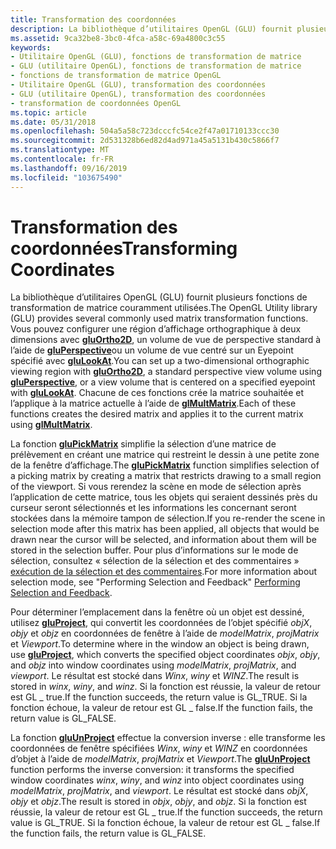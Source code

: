 ```yaml
---
title: Transformation des coordonnées
description: La bibliothèque d’utilitaires OpenGL (GLU) fournit plusieurs fonctions de transformation de matrice couramment utilisées.
ms.assetid: 9ca32be8-3bc0-4fca-a58c-69a4800c3c55
keywords:
- Utilitaire OpenGL (GLU), fonctions de transformation de matrice
- GLU (utilitaire OpenGL), fonctions de transformation de matrice
- fonctions de transformation de matrice OpenGL
- Utilitaire OpenGL (GLU), transformation des coordonnées
- GLU (utilitaire OpenGL), transformation des coordonnées
- transformation de coordonnées OpenGL
ms.topic: article
ms.date: 05/31/2018
ms.openlocfilehash: 504a5a58c723dcccfc54ce2f47a01710133ccc30
ms.sourcegitcommit: 2d531328b6ed82d4ad971a45a5131b430c5866f7
ms.translationtype: MT
ms.contentlocale: fr-FR
ms.lasthandoff: 09/16/2019
ms.locfileid: "103675490"
---
```

# <a name="transforming-coordinates"></a><span data-ttu-id="5c4e9-109">Transformation des coordonnées</span><span class="sxs-lookup"><span data-stu-id="5c4e9-109">Transforming Coordinates</span></span>

<span data-ttu-id="5c4e9-110">La bibliothèque d’utilitaires OpenGL (GLU) fournit plusieurs fonctions de transformation de matrice couramment utilisées.</span><span class="sxs-lookup"><span data-stu-id="5c4e9-110">The OpenGL Utility library (GLU) provides several commonly used matrix transformation functions.</span></span> <span data-ttu-id="5c4e9-111">Vous pouvez configurer une région d’affichage orthographique à deux dimensions avec [**gluOrtho2D**](gluortho2d.md), un volume de vue de perspective standard à l’aide de [**gluPerspective**](gluperspective.md)ou un volume de vue centré sur un Eyepoint spécifié avec [**gluLookAt**](glulookat.md).</span><span class="sxs-lookup"><span data-stu-id="5c4e9-111">You can set up a two-dimensional orthographic viewing region with [**gluOrtho2D**](gluortho2d.md), a standard perspective view volume using [**gluPerspective**](gluperspective.md), or a view volume that is centered on a specified eyepoint with [**gluLookAt**](glulookat.md).</span></span> <span data-ttu-id="5c4e9-112">Chacune de ces fonctions crée la matrice souhaitée et l’applique à la matrice actuelle à l’aide de [**glMultMatrix**](glmultmatrix.md).</span><span class="sxs-lookup"><span data-stu-id="5c4e9-112">Each of these functions creates the desired matrix and applies it to the current matrix using [**glMultMatrix**](glmultmatrix.md).</span></span>

<span data-ttu-id="5c4e9-113">La fonction [**gluPickMatrix**](glupickmatrix.md) simplifie la sélection d’une matrice de prélèvement en créant une matrice qui restreint le dessin à une petite zone de la fenêtre d’affichage.</span><span class="sxs-lookup"><span data-stu-id="5c4e9-113">The [**gluPickMatrix**](glupickmatrix.md) function simplifies selection of a picking matrix by creating a matrix that restricts drawing to a small region of the viewport.</span></span> <span data-ttu-id="5c4e9-114">Si vous rerendez la scène en mode de sélection après l’application de cette matrice, tous les objets qui seraient dessinés près du curseur seront sélectionnés et les informations les concernant seront stockées dans la mémoire tampon de sélection.</span><span class="sxs-lookup"><span data-stu-id="5c4e9-114">If you re-render the scene in selection mode after this matrix has been applied, all objects that would be drawn near the cursor will be selected, and information about them will be stored in the selection buffer.</span></span> <span data-ttu-id="5c4e9-115">Pour plus d’informations sur le mode de sélection, consultez « sélection de la sélection et des commentaires » [exécution de la sélection et des commentaires](performing-selection-and-feedback.md).</span><span class="sxs-lookup"><span data-stu-id="5c4e9-115">For more information about selection mode, see "Performing Selection and Feedback" [Performing Selection and Feedback](performing-selection-and-feedback.md).</span></span>

<span data-ttu-id="5c4e9-116">Pour déterminer l’emplacement dans la fenêtre où un objet est dessiné, utilisez [**gluProject**](gluproject.md), qui convertit les coordonnées de l’objet spécifié *objX*, *objy* et *objz* en coordonnées de fenêtre à l’aide de *modelMatrix*, *projMatrix* et *Viewport*.</span><span class="sxs-lookup"><span data-stu-id="5c4e9-116">To determine where in the window an object is being drawn, use [**gluProject**](gluproject.md), which converts the specified object coordinates *objx*, *objy*, and *objz* into window coordinates using *modelMatrix*, *projMatrix*, and *viewport*.</span></span> <span data-ttu-id="5c4e9-117">Le résultat est stocké dans *Winx*, *winy* et *WINZ*.</span><span class="sxs-lookup"><span data-stu-id="5c4e9-117">The result is stored in *winx*, *winy*, and *winz*.</span></span> <span data-ttu-id="5c4e9-118">Si la fonction est réussie, la valeur de retour est GL \_ true.</span><span class="sxs-lookup"><span data-stu-id="5c4e9-118">If the function succeeds, the return value is GL\_TRUE.</span></span> <span data-ttu-id="5c4e9-119">Si la fonction échoue, la valeur de retour est GL \_ false.</span><span class="sxs-lookup"><span data-stu-id="5c4e9-119">If the function fails, the return value is GL\_FALSE.</span></span>

<span data-ttu-id="5c4e9-120">La fonction [**gluUnProject**](gluunproject.md) effectue la conversion inverse : elle transforme les coordonnées de fenêtre spécifiées *Winx*, *winy* et *WINZ* en coordonnées d’objet à l’aide de *modelMatrix*, *projMatrix* et *Viewport*.</span><span class="sxs-lookup"><span data-stu-id="5c4e9-120">The [**gluUnProject**](gluunproject.md) function performs the inverse conversion: it transforms the specified window coordinates *winx*, *winy*, and *winz* into object coordinates using *modelMatrix*, *projMatrix*, and *viewport*.</span></span> <span data-ttu-id="5c4e9-121">Le résultat est stocké dans *objX*, *objy* et *objz*.</span><span class="sxs-lookup"><span data-stu-id="5c4e9-121">The result is stored in *objx*, *objy*, and *objz*.</span></span> <span data-ttu-id="5c4e9-122">Si la fonction est réussie, la valeur de retour est GL \_ true.</span><span class="sxs-lookup"><span data-stu-id="5c4e9-122">If the function succeeds, the return value is GL\_TRUE.</span></span> <span data-ttu-id="5c4e9-123">Si la fonction échoue, la valeur de retour est GL \_ false.</span><span class="sxs-lookup"><span data-stu-id="5c4e9-123">If the function fails, the return value is GL\_FALSE.</span></span>

 

 




